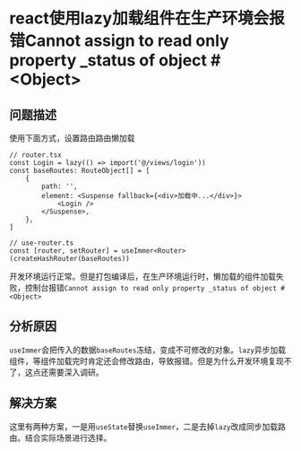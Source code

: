 # react使用lazy加载组件在生产环境会报错Cannot assign to read only property _status of object \#\<Object>

## 问题描述

使用下面方式，设置路由路由懒加载

```tsx
// router.tsx
const Login = lazy(() => import('@/views/login'))
const baseRoutes: RouteObject[] = [
    {
        path: '',
        element: <Suspense fallback={<div>加载中...</div>}>
            <Login />
        </Suspense>,
    },
]

// use-router.ts
const [router, setRouter] = useImmer<Router>(createHashRouter(baseRoutes))
```

开发环境运行正常。但是打包编译后，在生产环境运行时，懒加载的组件加载失败，控制台报错`Cannot assign to read only property _status of object #<Object>`

## 分析原因

`useImmer`会把传入的数据`baseRoutes`冻结，变成不可修改的对象。`lazy`异步加载组件，等组件加载完时肯定还会修改路由，导致报错。但是为什么开发环境复现不了，这点还需要深入调研。

## 解决方案

这里有两种方案，一是用`useState`替换`useImmer`，二是去掉`lazy`改成同步加载路由。结合实际场景进行选择。
